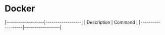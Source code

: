 # Docker

|-------------------|------------------|
| Description       | Command          |
|-------------------|------------------|
